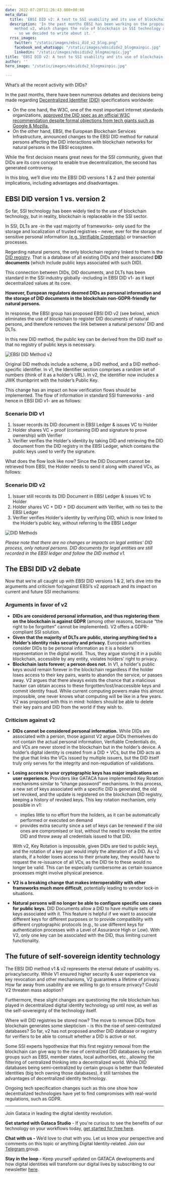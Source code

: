 ```yaml
---
date: 2022-07-20T11:26:43.000+00:00
meta_data:
  title: 'EBSI DID v2: A test to SSI usability and its use of blockchain technology'
  description: 'In the past months EBSI has been working on the proposal of EBSI DID
    method v2, which changes the role of blockchain in SSI technology as we know it
    - so we decided to write about it. '
  rrss_images:
    twitter: "/static/images/ebsi_did_v2_blog.png"
    facebook_and_whatsapp: "/static/images/ebsididv2_blogmainpic.jpg"
    linkedin: "/static/images/ebsididv2_blogmainpic.jpg"
title: 'EBSI DID v2: A test to SSI usability and its use of blockchain technology'
author: ''
hero_image: "/static/images/ebsididv2_blogmainpic.jpg"

---
```

What’s all the recent activity with DIDs?

In the past months, there have been numerous debates and decisions being made regarding [Decentralized Identifier](https://gataca.io/blog/self-sovereign-identity-ssi-101-decentralized-identifiers-dids-verifiable-credentials-vcs "https://gataca.io/blog/self-sovereign-identity-ssi-101-decentralized-identifiers-dids-verifiable-credentials-vcs") [(DID)](https://gataca.io/blog/self-sovereign-identity-ssi-101-decentralized-identifiers-dids-verifiable-credentials-vcs "https://gataca.io/blog/self-sovereign-identity-ssi-101-decentralized-identifiers-dids-verifiable-credentials-vcs") specifications worldwide:

* On the one hand, the W3C, one of the most important internet standards organizations, [approved the DID spec as an official W3C recommendation despite formal objections from tech giants such as Google & Mozilla.](https://www.w3.org/2022/06/DIDRecommendationDecision.html)
* On the other hand, EBSI, the European Blockchain Services Infrastructure, announced changes to the EBSI DID method for natural persons affecting the DID interactions with blockchain networks for natural persons in the EBSI ecosystem.

While the first decision means great news for the SSI community, given that DIDs are its core concept to enable true decentralization, the second has generated controversy. 

In this blog, we’ll dive into the EBSI DID versions 1 & 2 and their potential implications, including advantages and disadvantages.

## EBSI DID version 1 vs. version 2

So far, SSI technology has been widely tied to the use of blockchain technology, but in reality, blockchain is replaceable in the SSI sector.

In SSI, DLTs are -in the vast majority of frameworks- only used for the storage and localization of trusted registries – never, ever for the storage of sensitive personal information [(e.g. Verifiable Credentials)](https://gataca.io/blog/self-sovereign-identity-ssi-101-decentralized-identifiers-dids-verifiable-credentials-vcs) or transaction processes.

Regarding natural persons, the only blockchain registry linked to them is the [DID registry](https://gataca.io/blog/this-is-how-gataca-achieves-blockchain-interoperability). That is a database of all existing DIDs and their associated **DID documents** (which include public keys associated with such DID).

This connection between DIDs, DID documents, and DLTs has been standard in the SSI industry globally -including in EBSI DID v1- as it kept decentralized values at its core.

**However, European regulators deemed DIDs as personal information and the storage of DID documents in the blockchain non-GDPR-friendly for natural persons.** 

In response, the EBSI group has proposed EBSI DID v2 (see below), which eliminates the use of blockchain to register DID documents of natural persons, and therefore removes the link between a natural persons' DID and DLTs. 

In this new DID method, the public key can be derived from the DID itself so that no registry of public keys is necessary.

![EBSI DID Method v2](/static/images/ebsi_did_v2_blog.png)

Original DID methods include a scheme, a DID method, and a DID method-specific identifier. In v1, the Identifier section comprises a random set of numbers (think of it as a holder’s URL). In v2, the identifier now includes a JWK thumbprint with the holder’s Public Key.

This change has an impact on how verification flows should be implemented. The flow of information in standard SSI frameworks - and hence in EBSI DID v1- are as follows:

### **Scenario DID v1**

1. Issuer records its DID document in EBSI Ledger & issues VC to Holder
2. Holder shares VC + proof (containing DID and signature to prove ownership) with Verifier
3. Verifier verifies the Holder's identity by taking DID and retrieving the DID document from the DID registry in the EBSI Ledger, which contains the public keys used to verify the signature.

What does the flow look like now? Since the DID Document cannot be retrieved from EBSI, the Holder needs to send it along with shared VCs, as follows:

### **Scenario DID v2**

1. Issuer still records its DID Document in EBSI Ledger & issues VC to Holder
2. Holder shares VC + DID + DID document with Verifier, with no ties to the EBSI Ledger
3. Verifier verifies Holder's identity by verifying DID, which is now linked to the Holder’s public key, without referring to the EBSI Ledger

![DID Methods](/static/images/ebsididv2_flow.png)

_Please note that there are no changes or impacts on legal entities' DID process, only natural persons. DID documents for legal entities are still recorded in the EBSI ledger and follow the DID method v1._

## The EBSI DID v2 debate

Now that we’re all caught up with EBSI DID versions 1 & 2, let’s dive into the arguments and criticism for/against EBSI’s v2 approach and its impact on current and future SSI mechanisms:

### Arguments in favor of v2

* **DIDs are considered personal information, and thus registering them on the blockchain is against GDPR** (among other reasons, because “the right to be forgotten” cannot be implemented). V2 offers a GDPR-compliant SSI solution.
* **Given that the majority of DLTs are public, storing anything tied to a Holder’s identity risks security and privacy.** European authorities consider DIDs to be personal information as it is a holder’s representation in the digital world. Thus, they argue storing it in a public blockchain, accessible by any entity, violates holders' right to privacy.
* **Blockchain lasts forever; a person does not.** In V1, a holder's public keys would remain forever in the blockchain regardless if the holder loses access to their key pairs, wants to abandon the service, or passes away. V2 argues that there always exists the chance that a malicious hacker can obtain access to these forgotten/lost/inaccessible keys and commit identity fraud. While current computing powers make this almost impossible, one never knows what computing will be like in a few years.  
  V2 was proposed with this in mind: holders should be able to delete their key pairs and DID from the world if they wish to.

### Criticism against v2

* **DIDs cannot be considered personal information.** While DIDs are associated with a person, those against V2 argue DIDs themselves do not contain the actual personal information, Verifiable Credentials do, and VCs are never stored in the blockchain but in the holder’s device. A holder’s digital identity is created from a DID + VCs, but the DID acts as the glue that links the VCs issued by multiple issuers, but the DID itself truly only serves for the integrity and non-repudiation of validations.
* **Losing access to your cryptographic keys has major implications on user experience.** Providers like GATACA have implemented Key Rotation mechanisms similar to “change password” mechanisms. In this process, a new set of keys associated with a specific DID is generated, the old set revoked, and the update is registered on the blockchain DID registry, keeping a history of revoked keys. This key rotation mechanism, only possible in v1:
  * implies little to no effort from the holders, as it can be automatically performed or executed on demand
  * provides extra security since a set of keys can be renewed if the old ones are compromised or lost, without the need to revoke the entire DID and throw away all credentials issued to that DID.

  With v2, Key Rotation is impossible, given DIDs are tied to public keys, and the rotation of a key pair would imply the alteration of a DID. As v2 stands, if a holder loses access to their private key, they would have to request the re-issuance of all VCs, as the DID tie to these would no longer be valid. This can be especially cumbersome as certain issuance processes might involve physical presence.
* **V2 is a breaking change that makes interoperability with other frameworks much more difficult**, potentially leading to vendor lock-in situations.
* **Natural persons will no longer be able to configure specific use cases for public keys.** DID Documents allow a DID to have multiple sets of keys associated with it. This feature is helpful if we want to associate different keys for different purposes or to provide compatibility with different cryptographic protocols (e.g., to use different keys for authentication processes with a Level of Assurance High or Low). With V2, only one key can be associated with the DID, thus limiting current functionality.

## The future of self-sovereign identity technology

The EBSI DID method v1 & v2 represents the eternal debate of usability vs. privacy/security. While V1 ensured higher security & user experience via key revocation and other mechanisms, V2 guarantees a lifetime of privacy. How far away from usability are we willing to go to ensure privacy? Could V2 threaten mass adoption?

Furthermore, these slight changes are questioning the role blockchain has played in decentralized digital identity technology up until now, as well as the self-sovereignty of the technology itself.

Where will DID registries be stored now? The move to remove DIDs from blockchain generates some skepticism - is this the rise of semi-centralized databases? So far, v2 has not proposed another DID database or registry for verifiers to be able to consult whether a DID is active or not. 

Some SSI experts hypothesize that this first registry removal from the blockchain can give way to the rise of centralized DID databases by certain groups such as EBSI, member states, local authorities, etc., allowing the filtering of centralized thinking into a decentralized world. While DID databases being semi-centralized by certain groups is better than federated identities (big tech owning those databases), it still tarnishes the advantages of decentralized identity technology.

Ongoing tech specification changes such as this one show how decentralized technologies have yet to find compromises with real-world regulations, such as GDPR.

***

Join Gataca in leading the digital identity revolution.

**Get started with Gataca Studio** - If you're curious to see the benefits of our technology on your workflows today, [get started for free here](https://studio.gataca.io/login).

**Chat with us -** We’d love to chat with you. Let us know your perspective and comments on this topic or anything Digital Identity-related. Join our [Telegram ](https://t.me/digitalidentityinsights)group.

**Stay in the loop -** Keep yourself updated on GATACA developments and how digital identities will transform our digital lives by subscribing to our newsletter [here](https://4728390.hs-sites.com/subscription).